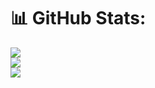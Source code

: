 

# 📊 GitHub Stats:
![](https://github-readme-stats.vercel.app/api?username=cfm200&theme=radical&hide_border=false&include_all_commits=false&count_private=false)<br/>
![](https://github-readme-streak-stats.herokuapp.com/?user=cfm200&theme=radical&hide_border=false)<br/>
![](https://github-readme-stats.vercel.app/api/top-langs/?username=cfm200&theme=radical&hide_border=false&include_all_commits=false&count_private=false&layout=compact)

<!-- Proudly created with GPRM ( https://gprm.itsvg.in ) -->

